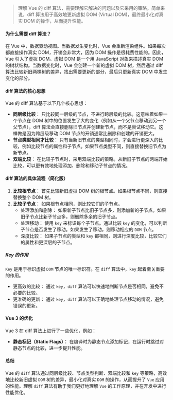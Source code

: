 > 理解 Vue 的 diff 算法，需要理解它解决的问题以及它采用的策略。简单来说，diff 算法用于高效地更新虚拟 DOM (Virtual DOM)，最终最小化对真实 DOM 的操作，从而提升性能。

#### 为什么需要 diff 算法？

在 Vue 中，数据驱动视图。当数据发生变化时，Vue 会重新渲染组件。如果每次都直接操作真实 DOM，开销会非常大，因为 DOM 操作是很耗费性能的。因此，Vue 引入了虚拟 DOM。虚拟 DOM 是一个用 JavaScript 对象来描述真实 DOM 的树状结构。当数据变化时，Vue 会创建一个新的虚拟 DOM 树，然后通过 diff 算法比较新旧两棵树的差异，找出需要更新的部分，最后只更新真实 DOM 中发生变化的部分。

#### diff 算法的核心思想

Vue 的 diff 算法基于以下几个核心思想：

- **同层级比较**： 只比较同一层级的节点，不进行跨层级的比较。这意味着如果一个节点在 DOM 树中的位置发生了大的变化（例如从一个父节点移动到另一个父节点），diff 算法会直接删除旧节点并创建新节点，而不是尝试移动它。这样做是因为跨层级移动 DOM 节点的开销通常比删除和创建的开销更大。
- **节点类型相同才比较**： 只有当新旧节点的类型相同时，才会进行更深入的比较，例如比较节点的属性和子节点。如果节点类型不同，则直接替换旧节点为新节点。
- **双端比较**： 在比较子节点时，采用双端比较的策略。从新旧子节点的两端开始比较，可以更有效地处理添加、删除和移动子节点的情况。

#### diff 算法的具体流程（简化版）

1. **比较根节点**： 首先比较新旧虚拟 DOM 树的根节点。如果根节点不同，则直接替换整个 DOM 树。
2. **比较子节点**： 如果根节点相同，则比较它们的子节点。
   - 处理添加和删除： 如果新子节点比旧子节点多，则添加新的子节点。如果旧子节点比新子节点多，则删除多余的旧子节点。
   - 处理移动： 使用 `key` 来标识每个子节点。通过比较 `key` 的变化，可以判断子节点是否发生了移动。如果发生了移动，则移动相应的 `DOM` 节点。
   - 深度比较： 如果子节点的类型和 `key` 都相同，则进行深度比较，比较它们的属性和更深层的子节点。

##### Key 的作用

`Key` 是用于标识虚拟 `DOM` 节点的唯一标识符。在 `diff` 算法中，`key` 起着至关重要的作用。

- 更高效的比较： 通过 `key`，`diff` 算法可以快速地判断节点是否相同，避免不必要的比较。
- 更准确的更新： 通过 `key`，`diff` 算法可以正确地处理节点移动的情况，避免错误的更新。

#### Vue 3 的优化

Vue 3 在 diff 算法上进行了一些优化，例如：

- **静态标记（Static Flags）**： 在编译时为静态节点添加标记，在运行时跳过对静态节点的比较，进一步提升性能。

#### 总结

Vue 的 `diff` 算法通过同层级比较、节点类型判断、双端比较和 `key` 等策略，高效地比较新旧虚拟 `DOM` 树的差异，最小化对真实 `DOM` 的操作，从而提升了 `Vue` 应用的性能。理解 `diff` 算法有助于我们更好地理解 `Vue` 的工作原理，并在开发中进行性能优化。
